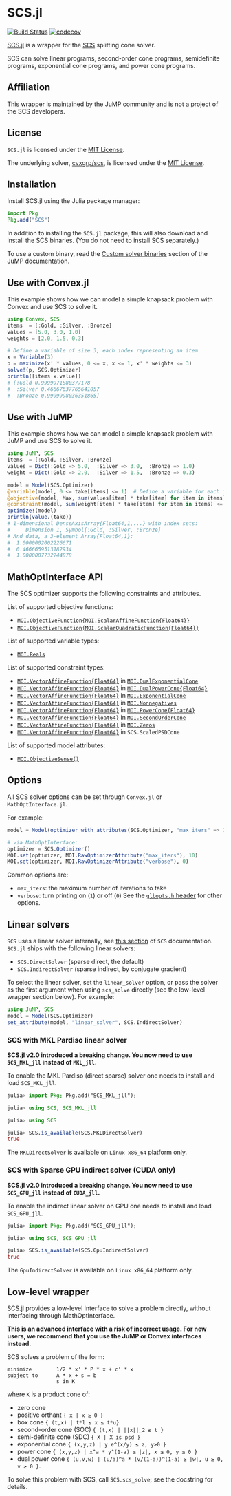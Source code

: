 # SCS.jl

[![Build Status](https://github.com/jump-dev/SCS.jl/workflows/CI/badge.svg?branch=master)](https://github.com/jump-dev/SCS.jl/actions?query=workflow%3ACI)
[![codecov](https://codecov.io/gh/jump-dev/SCS.jl/branch/master/graph/badge.svg)](https://codecov.io/gh/jump-dev/SCS.jl)

[SCS.jl](https://github.com/jump-dev/SCS.jl) is a wrapper for the
[SCS](https://github.com/cvxgrp/scs) splitting cone solver.

SCS can solve linear programs, second-order cone programs, semidefinite
programs, exponential cone programs, and power cone programs.

## Affiliation

This wrapper is maintained by the JuMP community and is not a project of the SCS
developers.

## License

`SCS.jl` is licensed under the [MIT License](https://github.com/jump-dev/SCS.jl/blob/master/LICENSE.md).

The underlying solver, [cvxgrp/scs](https://github.com/cvxgrp/scs), is
licensed under the [MIT License](https://github.com/cvxgrp/scs/blob/master/LICENSE.txt).

## Installation

Install SCS.jl using the Julia package manager:
```julia
import Pkg
Pkg.add("SCS")
```
In addition to installing the `SCS.jl` package, this will also download and
install the SCS binaries. (You do not need to install SCS separately.)

To use a custom binary, read the [Custom solver binaries](https://jump.dev/JuMP.jl/stable/developers/custom_solver_binaries/)
section of the JuMP documentation.

## Use with Convex.jl

This example shows how we can model a simple knapsack problem with Convex and
use SCS to solve it.
```julia
using Convex, SCS
items  = [:Gold, :Silver, :Bronze]
values = [5.0, 3.0, 1.0]
weights = [2.0, 1.5, 0.3]

# Define a variable of size 3, each index representing an item
x = Variable(3)
p = maximize(x' * values, 0 <= x, x <= 1, x' * weights <= 3)
solve!(p, SCS.Optimizer)
println([items x.value])
# [:Gold 0.9999971880377178
#  :Silver 0.46667637765641057
#  :Bronze 0.9999998036351865]
```

## Use with JuMP

This example shows how we can model a simple knapsack problem with JuMP and use
SCS to solve it.
```julia
using JuMP, SCS
items  = [:Gold, :Silver, :Bronze]
values = Dict(:Gold => 5.0,  :Silver => 3.0,  :Bronze => 1.0)
weight = Dict(:Gold => 2.0,  :Silver => 1.5,  :Bronze => 0.3)

model = Model(SCS.Optimizer)
@variable(model, 0 <= take[items] <= 1)  # Define a variable for each item
@objective(model, Max, sum(values[item] * take[item] for item in items))
@constraint(model, sum(weight[item] * take[item] for item in items) <= 3)
optimize!(model)
println(value.(take))
# 1-dimensional DenseAxisArray{Float64,1,...} with index sets:
#     Dimension 1, Symbol[:Gold, :Silver, :Bronze]
# And data, a 3-element Array{Float64,1}:
#  1.0000002002226671
#  0.4666659513182934
#  1.0000007732744878
```

## MathOptInterface API

The SCS optimizer supports the following constraints and attributes.

List of supported objective functions:

 * [`MOI.ObjectiveFunction{MOI.ScalarAffineFunction{Float64}}`](@ref)
 * [`MOI.ObjectiveFunction{MOI.ScalarQuadraticFunction{Float64}}`](@ref)

List of supported variable types:

 * [`MOI.Reals`](@ref)

List of supported constraint types:

 * [`MOI.VectorAffineFunction{Float64}`](@ref) in [`MOI.DualExponentialCone`](@ref)
 * [`MOI.VectorAffineFunction{Float64}`](@ref) in [`MOI.DualPowerCone{Float64}`](@ref)
 * [`MOI.VectorAffineFunction{Float64}`](@ref) in [`MOI.ExponentialCone`](@ref)
 * [`MOI.VectorAffineFunction{Float64}`](@ref) in [`MOI.Nonnegatives`](@ref)
 * [`MOI.VectorAffineFunction{Float64}`](@ref) in [`MOI.PowerCone{Float64}`](@ref)
 * [`MOI.VectorAffineFunction{Float64}`](@ref) in [`MOI.SecondOrderCone`](@ref)
 * [`MOI.VectorAffineFunction{Float64}`](@ref) in [`MOI.Zeros`](@ref)
 * [`MOI.VectorAffineFunction{Float64}`](@ref) in `SCS.ScaledPSDCone`

List of supported model attributes:

 * [`MOI.ObjectiveSense()`](@ref)

## Options

All SCS solver options can be set through `Convex.jl` or `MathOptInterface.jl`.

For example:
```julia
model = Model(optimizer_with_attributes(SCS.Optimizer, "max_iters" => 10))

# via MathOptInterface:
optimizer = SCS.Optimizer()
MOI.set(optimizer, MOI.RawOptimizerAttribute("max_iters"), 10)
MOI.set(optimizer, MOI.RawOptimizerAttribute("verbose"), 0)
```

Common options are:
 * `max_iters`: the maximum number of iterations to take
 * `verbose`: turn printing on (`1`) or off (`0`)
See the [`glbopts.h` header](https://github.com/cvxgrp/scs/blob/3aaa93c7aa04c7001df5e51b81f21b126dfa99b3/include/glbopts.h#L35)
for other options.

## Linear solvers

`SCS` uses a linear solver internally, see
[this section](https://www.cvxgrp.org/scs/linear_solver/index.html#linear-system-solver)
of `SCS` documentation. `SCS.jl` ships with the following linear solvers:

 * `SCS.DirectSolver` (sparse direct, the default)
 * `SCS.IndirectSolver` (sparse indirect, by conjugate gradient)

To select the linear solver, set the `linear_solver` option, or pass the solver
as the first argument when using `scs_solve` directly (see the low-level wrapper
section below). For example:

```julia
using JuMP, SCS
model = Model(SCS.Optimizer)
set_attribute(model, "linear_solver", SCS.IndirectSolver)
```

### SCS with MKL Pardiso linear solver

**SCS.jl v2.0 introduced a breaking change. You now need to use `SCS_MKL_jll`
instead of `MKL_jll`.**

To enable the MKL Pardiso (direct sparse) solver one needs to install and load
`SCS_MKL_jll`.

```julia
julia> import Pkg; Pkg.add("SCS_MKL_jll");

julia> using SCS, SCS_MKL_jll

julia> using SCS

julia> SCS.is_available(SCS.MKLDirectSolver)
true
```

The `MKLDirectSolver` is available on `Linux x86_64` platform only.

### SCS with Sparse GPU indirect solver (CUDA only)

**SCS.jl v2.0 introduced a breaking change. You now need to use `SCS_GPU_jll`
instead of `CUDA_jll`.**

To enable the indirect linear solver on GPU one needs to install and load
`SCS_GPU_jll`.

```julia
julia> import Pkg; Pkg.add("SCS_GPU_jll");

julia> using SCS, SCS_GPU_jll

julia> SCS.is_available(SCS.GpuIndirectSolver)
true
```

The `GpuIndirectSolver` is available on `Linux x86_64` platform only.

## Low-level wrapper

SCS.jl provides a low-level interface to solve a problem directly, without
interfacing through MathOptInterface.

**This is an advanced interface with a risk of incorrect usage. For new users,
we recommend that you use the JuMP or Convex interfaces instead.**

SCS solves a problem of the form:
```
minimize        1/2 * x' * P * x + c' * x
subject to      A * x + s = b
                s in K
```
where `K` is a product cone of:
- zero cone
- positive orthant `{ x | x ≥ 0 }`
- box cone `{ (t,x) | t*l ≤ x ≤ t*u}`
- second-order cone (SOC) `{ (t,x) | ||x||_2 ≤ t }`
- semi-definite cone (SDC) `{ X | X is psd }`
- exponential cone `{ (x,y,z) | y e^(x/y) ≤ z, y>0 }`
- power cone `{ (x,y,z) | x^a * y^(1-a) ≥ |z|, x ≥ 0, y ≥ 0 }`
- dual power cone `{ (u,v,w) | (u/a)^a * (v/(1-a))^(1-a) ≥ |w|, u ≥ 0, v ≥ 0 }`.

To solve this problem with SCS, call `SCS.scs_solve`; see the docstring for
details.
